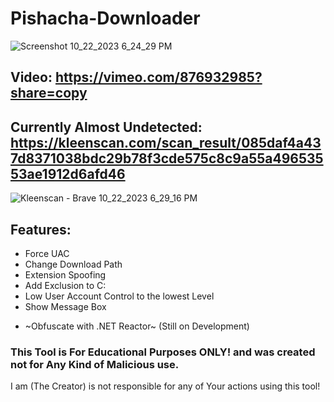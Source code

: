 # Pishacha-Downloader



![Screenshot 10_22_2023 6_24_29 PM](https://github.com/HamanHarasha/Pishacha-Downloader/assets/135638516/192918dd-0974-47d5-ae9c-d2fc0ab8b014)


## Video: https://vimeo.com/876932985?share=copy

## Currently Almost Undetected: https://kleenscan.com/scan_result/085daf4a437d8371038bdc29b78f3cde575c8c9a55a49653553ae1912d6afd46
![Kleenscan - Brave 10_22_2023 6_29_16 PM](https://github.com/HamanHarasha/Pishacha-Downloader/assets/135638516/647fac70-03bf-485f-a3b6-e162e83e1562)

## Features:
- Force UAC
- Change Download Path
- Extension Spoofing
- Add Exclusion to C:
- Low User Account Control to the lowest Level
- Show Message Box
* ~Obfuscate with .NET Reactor~ (Still on Development)

### This Tool is For Educational Purposes ONLY! and was created not for Any Kind of Malicious use. 
I am (The Creator) is not responsible for any of Your actions using this tool!
